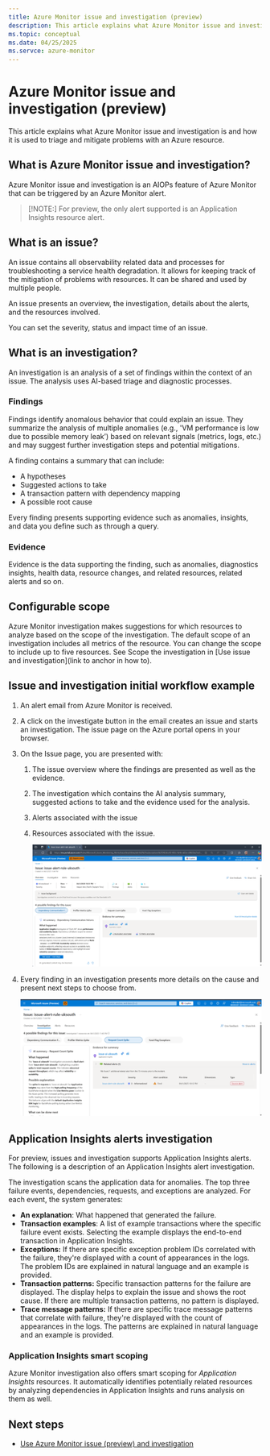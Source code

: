 ```yaml
---
title: Azure Monitor issue and investigation (preview)
description: This article explains what Azure Monitor issue and investigation is and how it is used to triage and mitigate problems with an Azure resource.
ms.topic: conceptual
ms.date: 04/25/2025
ms.servce: azure-monitor
---
```

<!-- goodbye -->
# Azure Monitor issue and investigation (preview)

This article explains what Azure Monitor issue and investigation is and how it is used to triage and mitigate problems with an Azure resource.

## What is Azure Monitor issue and investigation?

Azure Monitor issue and investigation is an AIOPs feature of Azure Monitor that can be triggered by an Azure Monitor alert.

> [!NOTE:]
> For preview, the only alert supported is an Application Insights resource alert.

## What is an issue?

An issue contains all observability related data and processes for troubleshooting a service health degradation. It allows for keeping track of the mitigation of problems with resources. It can be shared and used by multiple people.

An issue presents an overview, the investigation, details about the alerts, and the resources involved.

You can set the severity, status and impact time of an issue.

## What is an investigation?

An investigation is an analysis of a set of findings within the context of an issue. The analysis uses AI-based triage and diagnostic processes.

### Findings

Findings identify anomalous behavior that could explain an issue. They summarize the analysis of multiple anomalies (e.g., 'VM performance is low due to possible memory leak’) based on relevant signals (metrics, logs, etc.) and may suggest further investigation steps and potential mitigations.​

A finding contains a summary that can include:

-   A hypotheses
-   Suggested actions to take
-   A transaction pattern with dependency mapping
-   A possible root cause

Every finding presents supporting evidence such as anomalies, insights, and data you define such as through a query.

### Evidence

Evidence is the data supporting the finding, such as anomalies, diagnostics insights, health data, resource changes, and related resources, related alerts and so on.​

## Configurable scope

Azure Monitor investigation makes suggestions for which resources to analyze based on the scope of the investigation. The default scope of an investigation includes all metrics of the resource. You can change the scope to include up to five resources. See Scope the investigation in [Use issue and investigation](link to anchor in how to).

## Issue and investigation initial workflow example

1.  An alert email from Azure Monitor is received.
2.  A click on the investigate button in the email creates an issue and starts an investigation. The issue page on the Azure portal opens in your browser.
3.  On the Issue page, you are presented with:
    1.  The issue overview where the findings are presented as well as the evidence.
    2.  The investigation which contains the AI analysis summary, suggested actions to take and the evidence used for the analysis.
    3.  Alerts associated with the issue
    4.  Resources associated with the issue.

        ![A screenshot of a computer AI-generated content may be incorrect.](media/dce6122928de06e8b346a1d87914e86b.png)

4.  Every finding in an investigation presents more details on the cause and present next steps to choose from.

    ![A screenshot of a computer AI-generated content may be incorrect.](media/c21e9b9d0d9afc8536419f56cf170b1f.png)

## Application Insights alerts investigation

For preview, issues and investigation supports Application Insights alerts. The following is a description of an Application Insights alert investigation.

The investigation scans the application data for anomalies. The top three failure events, dependencies, requests, and exceptions are analyzed. For each event, the system generates:

-   **An explanation**: What happened that generated the failure.
-   **Transaction examples**: A list of example transactions where the specific failure event exists. Selecting the example displays the end-to-end transaction in Application Insights.
-   **Exceptions:** If there are specific exception problem IDs correlated with the failure, they're displayed with a count of appearances in the logs. The problem IDs are explained in natural language and an example is provided.
-   **Transaction patterns:** Specific transaction patterns for the failure are displayed. The display helps to explain the issue and shows the root cause. If there are multiple transaction patterns, no pattern is displayed.
-   **Trace message patterns:** If there are specific trace message patterns that correlate with failure, they're displayed with the count of appearances in the logs. The patterns are explained in natural language and an example is provided.

### Application Insights smart scoping

Azure Monitor investigation also offers smart scoping for *Application Insights* resources. It automatically identifies potentially related resources by analyzing dependencies in Application Insights and runs analysis on them as well.

## Next steps

-   [Use Azure Monitor issue (preview) and investigation](aiops-issue-and-investigation-how-to.md)
